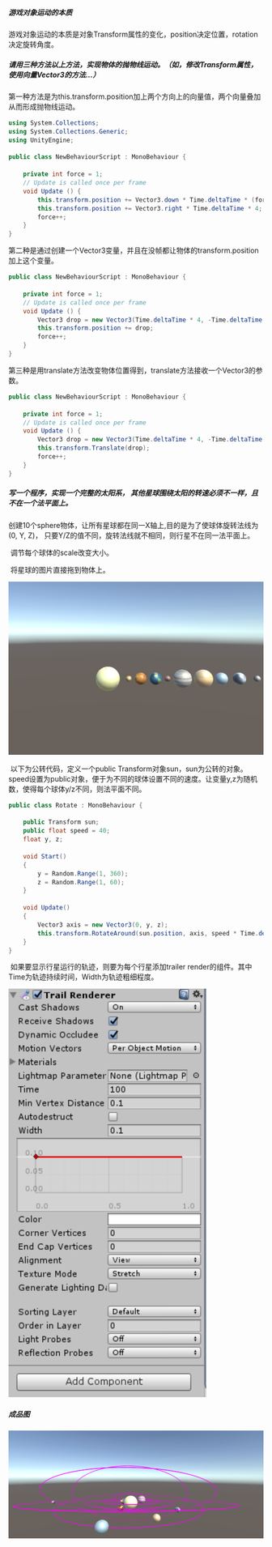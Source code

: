##### 游戏对象运动的本质

​	游戏对象运动的本质是对象Transform属性的变化，position决定位置，rotation决定旋转角度。



##### 请用三种方法以上方法，实现物体的抛物线运动。（如，修改Transform属性，使用向量Vector3的方法…）

​	第一种方法是为this.transform.position加上两个方向上的向量值，两个向量叠加从而形成抛物线运动。

```c#
using System.Collections;
using System.Collections.Generic;
using UnityEngine;

public class NewBehaviourScript : MonoBehaviour {

    private int force = 1;
	// Update is called once per frame
	void Update () {
        this.transform.position += Vector3.down * Time.deltaTime * (force / 10);
        this.transform.position += Vector3.right * Time.deltaTime * 4;
        force++;
	}
}

```

​	第二种是通过创建一个Vector3变量，并且在没帧都让物体的transform.position加上这个变量。

```c#
public class NewBehaviourScript : MonoBehaviour {

    private int force = 1;
	// Update is called once per frame
	void Update () {
        Vector3 drop = new Vector3(Time.deltaTime * 4, -Time.deltaTime * (force / 10), 0);
        this.transform.position += drop;
        force++;
	}
}
```

​	第三种是用translate方法改变物体位置得到，translate方法接收一个Vector3的参数。

```c#
public class NewBehaviourScript : MonoBehaviour {

    private int force = 1;
	// Update is called once per frame
	void Update () {
        Vector3 drop = new Vector3(Time.deltaTime * 4, -Time.deltaTime * (force / 10), 0);
        this.transform.Translate(drop);
        force++;
	}
}
```



##### 写一个程序，实现一个完整的太阳系， 其他星球围绕太阳的转速必须不一样，且不在一个法平面上。

​	创建10个sphere物体，让所有星球都在同一X轴上,目的是为了使球体旋转法线为(0, Y, Z)，		只要Y/Z的值不同，旋转法线就不相同，则行星不在同一法平面上。

​	调节每个球体的scale改变大小。

​	将星球的图片直接拖到物体上。

![solar](img/solar.png)



​	以下为公转代码，定义一个public Transform对象sun，sun为公转的对象。speed设置为public对象，便于为不同的球体设置不同的速度。让变量y,z为随机数，使得每个球体y/z不同，则法平面不同。

```c#
public class Rotate : MonoBehaviour {

    public Transform sun;
    public float speed = 40;
    float y, z;

    void Start()
    {
        y = Random.Range(1, 360);
        z = Random.Range(1, 60);
    }

    void Update()
    {
        Vector3 axis = new Vector3(0, y, z);
        this.transform.RotateAround(sun.position, axis, speed * Time.deltaTime);
    }
}
```

​	如果要显示行星运行的轨迹，则要为每个行星添加trailer render的组件。其中Time为轨迹持续时间，Width为轨迹粗细程度。

![](img/transform.png)

##### 成品图

![](img/solar_result.png)
